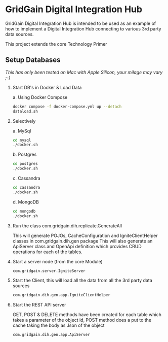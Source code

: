 # GridGain Digital Integration Hub
GridGain Digital Integration Hub is intended to be used as an example of how to implement a Digital Integration Hub connecting to various 3rd party data sources.

This project extends the core Technology Primer

## Setup Databases

*This has only been tested on Mac with Apple Silicon, your milage may vary ;-)*

1. Start DB's in Docker & Load Data

	a. Using Docker Compose

	```bash
	docker compose -f docker-compose.yml up --detach
	dataload.sh
	```

2. Selectively
	
	a. MySql
	
	```bash
	cd mysql
	./docker.sh
	```
	b. Postgres

	```bash
	cd postgres
	./docker.sh
	```
	
	c. Cassandra

	```bash
	cd cassandra
	./docker.sh
	```
	
	d. MongoDB
	

	```bash
	cd mongodb
	./docker.sh
	```

2. Run the class com.gridgain.dih.replicate.GenerateAll

	This will generate POJOs, CacheConfiguration and IgniteClientHelper classes in com.gridgain.dih.gen package
	This will also generate an ApiServer class and OpenApi definition which provides CRUD operations for each of the tables.

9. Start a server node (from the core Module)

	```bash
	com.gridgain.server.IgniteServer
	```

12. Start the Client, this will load all the data from all the 3rd party data sources

	```bash
	com.gridgain.dih.gen.app.IgniteClientHelper
	```
	
13. Start the REST API server

	GET, POST & DELETE methods have been created for each table which takes a parameter of the object id, POST method does a put to the cache taking the body as Json of the object

	```bash
	com.gridgain.dih.gen.app.ApiServer
	```
